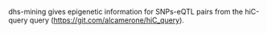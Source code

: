 dhs-mining gives epigenetic information for SNPs-eQTL pairs from the hiC-query query (https://git.com/alcamerone/hiC_query).